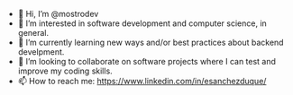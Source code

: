 - 👋 Hi, I’m @mostrodev
- 👀 I’m interested in software development and computer science, in general.
- 🌱 I’m currently learning new ways and/or best practices about backend develpment.
- 💞️ I’m looking to collaborate on software projects where I can test and improve my coding skills.
- 📫 How to reach me: https://www.linkedin.com/in/esanchezduque/

<!---
mostrodev/mostrodev is a ✨ special ✨ repository because its `README.md` (this file) appears on your GitHub profile.
You can click the Preview link to take a look at your changes.
--->
